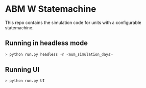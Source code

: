 # ABM W Statemachine

This repo contains the simulation code for units with a configurable statemachine.

## Running in headless mode
```python
> python run.py headless -n <num_simulation_days>
```

## Running UI
```python
> python run.py UI
```